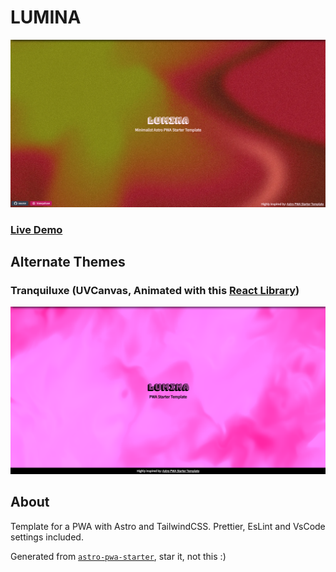 # LUMINA

![alt text](./lib/snaps/preview.png)

### [Live Demo](https://lumina-sigma.vercel.app/)

## Alternate Themes

### Tranquiluxe (UVCanvas, Animated with this [React Library](https://uvcanvas.com/docs/components/tranquiluxe))

![alt text](./lib/snaps/tranquiluxe.png)

## About

Template for a PWA with Astro and TailwindCSS. Prettier, EsLint and VsCode settings included.

Generated from
[`astro-pwa-starter`](https://github.com/shaunchander/astro-pwa-starter), star
it, not this :)
